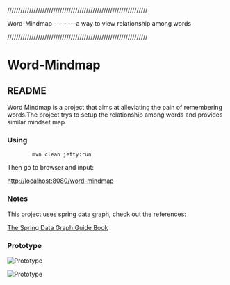 ////////////////////////////////////////////////////////////////
   
  Word-Mindmap --------a way to view relationship among words

////////////////////////////////////////////////////////////////

# Word-Mindmap

## README

Word Mindmap is a project that aims at alleviating the pain of 
remembering words.The project trys to setup the relationship among
words and provides similar mindset map.

### Using

		    mvn clean jetty:run

Then go to browser and input:

<http://localhost:8080/word-mindmap>

### Notes
This project uses spring data graph, check out the references:

[The Spring Data Graph Guide Book](http://static.springsource.org/spring-data/data-graph/docs/current/reference/html/)


### Prototype

![Prototype](https://lh4.googleusercontent.com/-rkKT0y3b_P8/Td4Qdv5b6DI/AAAAAAAAAeA/IRE_Nr_3WUA/s640/2011-05-26_16-31-58_281.jpg "Optional title")

![Prototype](https://github.com/Tuo-Huang/word-mindmap/blob/3ec9158749c72737c8bfd29d2b4291877609ac35/src/main/webapp/images/wordmap.jpg?raw=true "Optional title")



